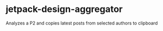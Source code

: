 # jetpack-design-aggregator
 Analyzes a P2 and copies latest posts from selected authors to clipboard
